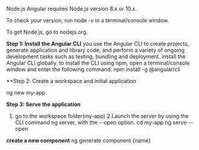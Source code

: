Node.js
Angular requires Node.js version 8.x or 10.x.

To check your version, run node -v in a terminal/console window.

To get Node.js, go to nodejs.org.

**Step 1: Install the Angular CLI**
you use the Angular CLI to create projects, generate application and library code, and perform a variety of ongoing development tasks such
as testing, bundling and deployment.
install the Angular CLI globally.
to install the CLI using npm, open a terminal/console window and enter the following command:
npm install -g @angular/cli

**Step 2: Create a workspace and initial application

ng new my-app

**Step 3: Serve the application**
1. go to the workspace folder(my-app)
2.Launch the server by using the CLI command ng server, with the --open option.
cd my-app
ng serve --open

**create a new component** 
ng generate component {name}




